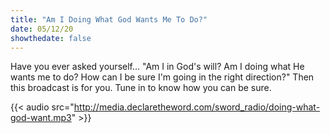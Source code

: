 ```yaml
---
title: "Am I Doing What God Wants Me To Do?"
date: 05/12/20
showthedate: false
---
```


Have you ever asked yourself... "Am I in God's will? Am I doing what He wants me to do? How can I be sure I'm going in the right direction?" Then this broadcast is for you. Tune in to know how you can be sure.
<!--more-->
{{< audio src="http://media.declaretheword.com/sword_radio/doing-what-god-want.mp3" >}}